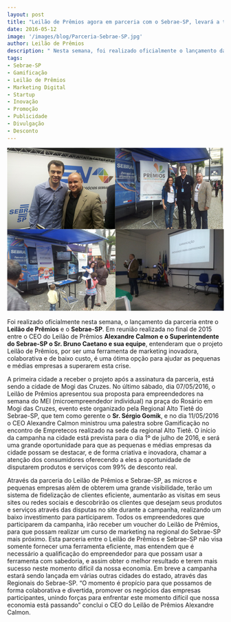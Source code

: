```yaml
---
layout: post
title: "Leilão de Prêmios agora em parceria com o Sebrae-SP, levará a todo o estado, uma ferramenta de marketing baseado no conceito de gamificação, com o objetivo de ajudar as pequenas e médias empresas a superarem esta crise de forma criativa e inovadora"
date: 2016-05-12
image: '/images/blog/Parceria-Sebrae-SP.jpg'
author: Leilão de Prêmios
description: " Nesta semana, foi realizado oficialmente o lançamento da parceria entre o Leilão de Prêmios e o Sebrae-SP. Em reunião realizada no final de 2015 entre o CEO do Leilão de Prêmios Alexandre Calmon e o Superintendente do Sebrae-SP o Sr. Bruno Caetano e sua equipe, entenderam que o projeto Leilão de Prêmios, por ser uma ferramenta de marketing inovadora, colaborativa e de baixo custo, é uma ótima opção para ajudar as pequenas e médias empresas a superarem esta crise."
tags:
- Sebrae-SP
- Gamificação
- Leilão de Prêmios
- Marketing Digital
- Startup
- Inovação
- Promoção
- Publicidade
- Divulgação
- Desconto
---
```


![Alt text](/images/blog/Parceria-Sebrae-SP.jpg "Parceria Leilão de Prêmios e Sebrae-SP.")



Foi realizado oficialmente nesta semana, o lançamento da parceria entre o <strong>Leilão de Prêmios</strong> e o <strong>Sebrae-SP</strong>. Em reunião realizada no final de 2015 entre o CEO do Leilão de Prêmios <strong>Alexandre Calmon e o Superintendente do Sebrae-SP o Sr. Bruno Caetano e sua equipe</strong>, entenderam que o projeto Leilão de Prêmios, por ser uma ferramenta de marketing inovadora, colaborativa e de baixo custo, é uma ótima opção para ajudar as pequenas e médias empresas a superarem esta crise.

A primeira cidade a receber o projeto após a assinatura da parceria, está sendo a cidade de Mogi das Cruzes. No último sábado, dia 07/05/2016, o Leilão de Prêmios apresentou sua proposta para empreendedores na semana do MEI (microempreendedor individual) na praça do Rosário em Mogi das Cruzes, evento este organizado pela Regional Alto Tietê do Sebrae-SP, que tem como gerente o <strong>Sr. Sérgio Gomik</strong>, e no dia 11/05/2016 o CEO Alexandre Calmon ministrou uma palestra sobre Gamificação no encontro de Empretecos realizado na sede da regional Alto Tietê. O início da campanha na cidade está prevista para o dia 1º de julho de 2016, e será uma grande oportunidade para que as pequenas e médias empresas da cidade possam se destacar, e de forma criativa e inovadora, chamar a atenção dos consumidores oferecendo a eles a oportunidade de disputarem produtos e serviços com 99% de desconto real. 

Através da parceria do Leilão de Prêmios e Sebrae-SP, as micros e pequenas empresas além de obterem uma grande visibilidade, terão um sistema de fidelização de clientes eficiente, aumentarão as visitas em seus sites ou redes sociais e descobrirão os clientes que desejam seus produtos e serviços através das disputas no site durante a campanha, realizando um baixo investimento para participarem. Todos os empreendedores que participarem da campanha, irão receber um voucher do Leilão de Prêmios, para que possam realizar um curso de marketing na regional do Sebrae-SP mais próximo. Esta parceria entre o Leilão de Prêmios e Sebrae-SP não visa somente fornecer uma ferramenta eficiente, mas entendem que é necessário a qualificação do empreendedor para que possam usar a ferramenta com sabedoria, e assim obter o melhor resultado e terem mais sucesso neste momento difícil da nossa economia. Em breve a campanha estará sendo lançada em várias outras cidades do estado, através das Regionais do Sebrae-SP. <span>“O momento é propício para que possamos de forma colaborativa e divertida, promover os negócios das empresas participantes, unindo forças para enfrentar este momento difícil que nossa economia está passando”</span> conclui o CEO do Leilão de Prêmios Alexandre Calmon.

